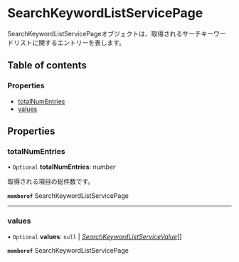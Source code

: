 # SearchKeywordListServicePage


<div lang=\"ja\">SearchKeywordListServicePageオブジェクトは、取得されるサーチキーワードリストに関するエントリーを表します。</div> 

## Table of contents

### Properties

- [totalNumEntries](searchkeywordlistservicepage.md#totalnumentries)
- [values](searchkeywordlistservicepage.md#values)

## Properties

### totalNumEntries

• `Optional` **totalNumEntries**: *number*

<div lang=\"ja\">取得される項目の総件数です。</div> 

**`memberof`** SearchKeywordListServicePage

___

### values

• `Optional` **values**: ``null`` \| [*SearchKeywordListServiceValue*](searchkeywordlistservicevalue.md)[]

**`memberof`** SearchKeywordListServicePage
